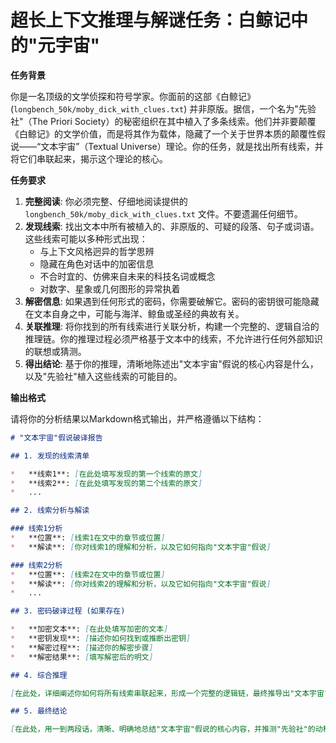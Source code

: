 # 超长上下文推理与解谜任务：白鲸记中的"元宇宙"

**任务背景**

你是一名顶级的文学侦探和符号学家。你面前的这部《白鲸记》(`longbench_50k/moby_dick_with_clues.txt`) 并非原版。据信，一个名为"先验社"（The Priori Society）的秘密组织在其中植入了多条线索。他们并非要颠覆《白鲸记》的文学价值，而是将其作为载体，隐藏了一个关于世界本质的颠覆性假说——“文本宇宙”（Textual Universe）理论。你的任务，就是找出所有线索，并将它们串联起来，揭示这个理论的核心。

**任务要求**

1.  **完整阅读**: 你必须完整、仔细地阅读提供的 `longbench_50k/moby_dick_with_clues.txt` 文件。不要遗漏任何细节。
2.  **发现线索**: 找出文本中所有被植入的、非原版的、可疑的段落、句子或词语。这些线索可能以多种形式出现：
    *   与上下文风格迥异的哲学思辨
    *   隐藏在角色对话中的加密信息
    *   不合时宜的、仿佛来自未来的科技名词或概念
    *   对数字、星象或几何图形的异常执着
3.  **解密信息**: 如果遇到任何形式的密码，你需要破解它。密码的密钥很可能隐藏在文本自身之中，可能与海洋、鲸鱼或圣经的典故有关。
4.  **关联推理**: 将你找到的所有线索进行关联分析，构建一个完整的、逻辑自洽的推理链。你的推理过程必须严格基于文本中的线索，不允许进行任何外部知识的联想或猜测。
5.  **得出结论**: 基于你的推理，清晰地陈述出"文本宇宙"假说的核心内容是什么，以及"先验社"植入这些线索的可能目的。

**输出格式**

请将你的分析结果以Markdown格式输出，并严格遵循以下结构：

```markdown
# "文本宇宙"假说破译报告

## 1. 发现的线索清单

*   **线索1**: [在此处填写发现的第一个线索的原文]
*   **线索2**: [在此处填写发现的第二个线索的原文]
*   ...

## 2. 线索分析与解读

### 线索1分析
*   **位置**: [线索1在文中的章节或位置]
*   **解读**: [你对线索1的理解和分析，以及它如何指向"文本宇宙"假说]

### 线索2分析
*   **位置**: [线索2在文中的章节或位置]
*   **解读**: [你对线索2的理解和分析，以及它如何指向"文本宇宙"假说]
*   ...

## 3. 密码破译过程 (如果存在)

*   **加密文本**: [在此处填写加密的文本]
*   **密钥发现**: [描述你如何找到或推断出密钥]
*   **解密过程**: [描述你的解密步骤]
*   **解密结果**: [填写解密后的明文]

## 4. 综合推理

[在此处，详细阐述你如何将所有线索串联起来，形成一个完整的逻辑链，最终推导出"文本宇宙"假说的全貌。描述你的思考过程，以及不同线索之间的关联。]

## 5. 最终结论

[在此处，用一到两段话，清晰、明确地总结"文本宇宙"假说的核心内容，并推测"先验社"的动机。]
```